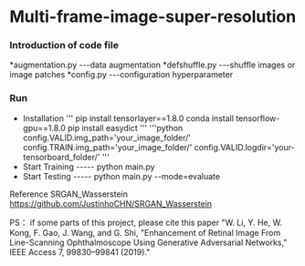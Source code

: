 # Multi-frame-image-super-resolution
### Introduction of code file
*augmentation.py ---data augmentation
*defshuffle.py   ---shuffle images or image patches
*config.py       ---configuration hyperparameter

### Run
* Installation
'''
   pip install tensorlayer==1.8.0
   conda install tensorflow-gpu==1.8.0
   pip install easydict
'''
'''python
   config.VALID.img_path='your_image_folder/'
   config.TRAIN.img_path='your_image_folder/'
   config.VALID.logdir='your-tensorboard_folder/'
 '''
 * Start Training   ----- python main.py
 * Start Testing    ----- python main.py --mode=evaluate
 
 Reference
 SRGAN_Wasserstein https://github.com/JustinhoCHN/SRGAN_Wasserstein
 
PS：
if some parts of this project, please cite this paper "W. Li, Y. He, W. Kong, F. Gao, J. Wang, and G. Shi, "Enhancement of Retinal Image From Line-Scanning Ophthalmoscope Using Generative Adversarial Networks," IEEE Access 7, 99830–99841 (2019)."

 
